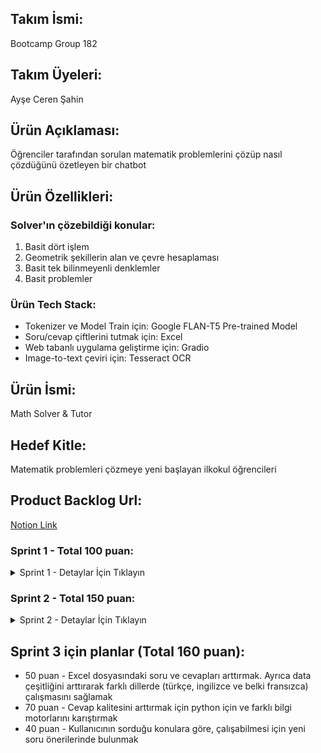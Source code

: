 ## Takım İsmi:
Bootcamp Group 182

## Takım Üyeleri:
Ayşe Ceren Şahin

## Ürün Açıklaması:
Öğrenciler tarafından sorulan matematik problemlerini çözüp nasıl çözdüğünü özetleyen bir chatbot

## Ürün Özellikleri:

### Solver'ın çözebildiği konular: 
1. Basit dört işlem
2. Geometrik şekillerin alan ve çevre hesaplaması
3. Basit tek bilinmeyenli denklemler
4. Basit problemler

### Ürün Tech Stack:
- Tokenizer ve Model Train için: Google FLAN-T5 Pre-trained Model
- Soru/cevap çiftlerini tutmak için: Excel
- Web tabanlı uygulama geliştirme için: Gradio
- Image-to-text çeviri için: Tesseract OCR

## Ürün İsmi:
Math Solver & Tutor

## Hedef Kitle:
Matematik problemleri çözmeye yeni başlayan ilkokul öğrencileri 

## Product Backlog Url:
[Notion Link](https://www.notion.so/Math-Solver-Tutor-Product-Backlog-22938967824d8077a2aadf84cb9cf02f?source=copy_link)

### Sprint 1 - Total 100 puan:
<details>

<summary> Sprint 1 - Detaylar İçin Tıklayın </summary>


<br/>


- 20 puan - LLM trainlemek adına soru ve cevaplarından oluşan excel dosyası oluşturma
- 50 puan - pre-trained model ve tokenizer ile data training
- 30 puan - karşılıklı konuşan chatbot'un başlangıcı


### Ürün Durumu ve Board Screenshot:

  <p align="center">
  <img src="https://github.com/cerensah/Bootcamp-Group-182/blob/main/urunDurumu.png" width="750" />
  <br>
  <em> Terminal üzerinden prompt ile soru sorma.</em>
</p>


<br/>


  <p align="center">
  <img src="https://github.com/cerensah/Bootcamp-Group-182/blob/main/urunDurumu.png" width="750" />
  <br>
  <em> Sprint 1 Backlog.</em>
</p>

### Sprint Review:
  - Sprint için planan aşamalar tamamlandı. Chatbot'a sorular sorularak test edildi. İngilizce dil seçeneği beğenildi, Türkçe de eklenmesine karar verildi.
  - Sprint Review Katılımcıları: Ceren Şahin
       
### Sprint Retrospective:
  - Henüz data sayısı az olduğu için yanlış cevaplar verdiği not edildi. 4 işlem soruları için ekstra bir fonksiyon yazılarak yanlış cevaplar doğruları ile override edildi.
  - Alakasız bir soru sorulduğunda uyarı verme ve hedef kitle çocuk olduğu için kelime filtresi eklenebileceği düşünüldü.

</details>

### Sprint 2 - Total 150 puan:
<details>

<summary> Sprint 2 - Detaylar İçin Tıklayın </summary>

<br/>

- 20 puan - Daha çeşitli soru oluşturmak ve soru sayısını arttırarak cevap kalitesini yükseltmek

- 20 puan - Türkçe dil seçeneği eklenmesi
  
- 50 puan - Gradio yardımı ile web-tabanlı app yapımı
  
- 60 puan - Tesseract OCR ile Gradio üzerinden yüklenilen soru fotoğraflarının algılanması


### Ürün Durumu ve Board Screenshot:

  <p align="center">
  <img src="https://github.com/cerensah/Bootcamp-Group-182/blob/main/urunSprint2.png" width="750" />
  <br>
  <em> Yazılı prompt ile soru sorma.</em>
</p>


<br/>


  <p align="center">
  <img src="https://github.com/cerensah/Bootcamp-Group-182/blob/main/urunSprint_resimAlgilama.png" width="750" />
  <br>
  <em> Resim yükleme ile soru sorma. Aşağıda görülen "if 2x + 5 = 11, what is x?" fotoğrafından Tesseract ile soru algılanıyor ve cevap veriliyor.</em>
</p>


<br/>


  <p align="center">
  <img src="https://github.com/cerensah/Bootcamp-Group-182/blob/main/backlog_sprint2.png" width="750" />
  <br>
  <em> Sprint 2 Backlog.</em>
</p>


### Sprint Review:
  - Türkçe dil desteği dışındaki planan aşamalar tamamlandı. Gradio ile web tabanlı uygulama çalıştırılıp yazılı prompt ve foto prompt test edildi.
  - Sprint Review Katılımcıları: Ceren Şahin
       
### Sprint Retrospective:
  - Data sayısının artması ile cevap kalitesinin arttığı görüldü ancak hala yetersiz olduğuna karar verildi.
  - Daha kaliteli cevaplar için WolframAlpha ve benzeri bir bilgi motoru framework'e eklenebilir
  - El yazısı ile bir soru yüklendiğinde Tesseract'in algılamada zorlandığı görüldü. Kontrast arttırma ve fotoğraf keskinleştirme gibi filtreler koyarak algılama yükseltilebilir.

</details>

## Sprint 3 için planlar (Total 160 puan):

- 50 puan - Excel dosyasındaki soru ve cevapları arttırmak. Ayrıca data çeşitliğini arttırarak farklı dillerde (türkçe, ingilizce ve belki fransızca) çalışmasını sağlamak
- 70 puan - Cevap kalitesini arttırmak için python için ve farklı bilgi motorlarını karıştırmak
- 40 puan - Kullanıcının sorduğu konulara göre, çalışabilmesi için yeni soru önerilerinde bulunmak
